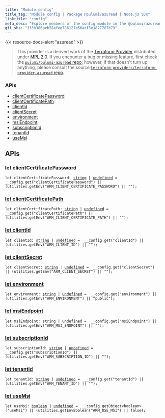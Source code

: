 ```yaml
---
title: "Module config"
title_tag: "Module config | Package @pulumi/azuread | Node.js SDK"
linktitle: "config"
meta_desc: "Explore members of the config module in the @pulumi/azuread package."
git_sha: "133b386aeb58afee786127b56acf3e1827787b73"
---
```


<!-- WARNING: this page was generated by a tool. Do not edit it by hand. -->
<!-- To change it, please see https://github.com/pulumi/docs/tree/master/tools/tscdocgen. -->

{{< resource-docs-alert "azuread" >}}


> This provider is a derived work of the [Terraform Provider](https://github.com/terraform-providers/terraform-provider-azuread)
> distributed under [MPL 2.0](https://www.mozilla.org/en-US/MPL/2.0/). If you encounter a bug or missing feature,
> first check the [`pulumi/pulumi-azuread` repo](https://github.com/pulumi/pulumi-azuread/issues); however, if that doesn't turn up anything,
> please consult the source [`terraform-providers/terraform-provider-azuread` repo](https://github.com/terraform-providers/terraform-provider-azuread/issues).







<h3>APIs</h3>
<ul class="api">
    <li><a href="#clientCertificatePassword"><span class="symbol api"></span>clientCertificatePassword</a></li>
    <li><a href="#clientCertificatePath"><span class="symbol api"></span>clientCertificatePath</a></li>
    <li><a href="#clientId"><span class="symbol api"></span>clientId</a></li>
    <li><a href="#clientSecret"><span class="symbol api"></span>clientSecret</a></li>
    <li><a href="#environment"><span class="symbol api"></span>environment</a></li>
    <li><a href="#msiEndpoint"><span class="symbol api"></span>msiEndpoint</a></li>
    <li><a href="#subscriptionId"><span class="symbol api"></span>subscriptionId</a></li>
    <li><a href="#tenantId"><span class="symbol api"></span>tenantId</a></li>
    <li><a href="#useMsi"><span class="symbol api"></span>useMsi</a></li>
</ul>




<h2 id="apis">APIs</h2>
<h3 class="pdoc-module-header" id="clientCertificatePassword" data-link-title="clientCertificatePassword">
    <a href="https://github.com/pulumi/pulumi-azuread/blob/133b386aeb58afee786127b56acf3e1827787b73/sdk/nodejs/config/vars.ts#L9">
        let <strong>clientCertificatePassword</strong>
    </a>
</h3>

<pre class="highlight"><code><span class='kd'>let</span> clientCertificatePassword: <span class='kd'><a href='https://developer.mozilla.org/en-US/docs/Web/JavaScript/Reference/Global_Objects/String'>string</a></span> | <span class='kd'><a href='https://developer.mozilla.org/en-US/docs/Web/JavaScript/Reference/Global_Objects/undefined'>undefined</a></span> = <span class='s2'> __config.get(&#34;clientCertificatePassword&#34;) || (utilities.getEnv(&#34;ARM_CLIENT_CERTIFICATE_PASSWORD&#34;) || &#34;&#34;)</span>;</code></pre>
<h3 class="pdoc-module-header" id="clientCertificatePath" data-link-title="clientCertificatePath">
    <a href="https://github.com/pulumi/pulumi-azuread/blob/133b386aeb58afee786127b56acf3e1827787b73/sdk/nodejs/config/vars.ts#L10">
        let <strong>clientCertificatePath</strong>
    </a>
</h3>

<pre class="highlight"><code><span class='kd'>let</span> clientCertificatePath: <span class='kd'><a href='https://developer.mozilla.org/en-US/docs/Web/JavaScript/Reference/Global_Objects/String'>string</a></span> | <span class='kd'><a href='https://developer.mozilla.org/en-US/docs/Web/JavaScript/Reference/Global_Objects/undefined'>undefined</a></span> = <span class='s2'> __config.get(&#34;clientCertificatePath&#34;) || (utilities.getEnv(&#34;ARM_CLIENT_CERTIFICATE_PATH&#34;) || &#34;&#34;)</span>;</code></pre>
<h3 class="pdoc-module-header" id="clientId" data-link-title="clientId">
    <a href="https://github.com/pulumi/pulumi-azuread/blob/133b386aeb58afee786127b56acf3e1827787b73/sdk/nodejs/config/vars.ts#L11">
        let <strong>clientId</strong>
    </a>
</h3>

<pre class="highlight"><code><span class='kd'>let</span> clientId: <span class='kd'><a href='https://developer.mozilla.org/en-US/docs/Web/JavaScript/Reference/Global_Objects/String'>string</a></span> | <span class='kd'><a href='https://developer.mozilla.org/en-US/docs/Web/JavaScript/Reference/Global_Objects/undefined'>undefined</a></span> = <span class='s2'> __config.get(&#34;clientId&#34;) || (utilities.getEnv(&#34;ARM_CLIENT_ID&#34;) || &#34;&#34;)</span>;</code></pre>
<h3 class="pdoc-module-header" id="clientSecret" data-link-title="clientSecret">
    <a href="https://github.com/pulumi/pulumi-azuread/blob/133b386aeb58afee786127b56acf3e1827787b73/sdk/nodejs/config/vars.ts#L12">
        let <strong>clientSecret</strong>
    </a>
</h3>

<pre class="highlight"><code><span class='kd'>let</span> clientSecret: <span class='kd'><a href='https://developer.mozilla.org/en-US/docs/Web/JavaScript/Reference/Global_Objects/String'>string</a></span> | <span class='kd'><a href='https://developer.mozilla.org/en-US/docs/Web/JavaScript/Reference/Global_Objects/undefined'>undefined</a></span> = <span class='s2'> __config.get(&#34;clientSecret&#34;) || (utilities.getEnv(&#34;ARM_CLIENT_SECRET&#34;) || &#34;&#34;)</span>;</code></pre>
<h3 class="pdoc-module-header" id="environment" data-link-title="environment">
    <a href="https://github.com/pulumi/pulumi-azuread/blob/133b386aeb58afee786127b56acf3e1827787b73/sdk/nodejs/config/vars.ts#L13">
        let <strong>environment</strong>
    </a>
</h3>

<pre class="highlight"><code><span class='kd'>let</span> environment: <span class='kd'><a href='https://developer.mozilla.org/en-US/docs/Web/JavaScript/Reference/Global_Objects/String'>string</a></span> | <span class='kd'><a href='https://developer.mozilla.org/en-US/docs/Web/JavaScript/Reference/Global_Objects/undefined'>undefined</a></span> = <span class='s2'> __config.get(&#34;environment&#34;) || (utilities.getEnv(&#34;ARM_ENVIRONMENT&#34;) || &#34;public&#34;)</span>;</code></pre>
<h3 class="pdoc-module-header" id="msiEndpoint" data-link-title="msiEndpoint">
    <a href="https://github.com/pulumi/pulumi-azuread/blob/133b386aeb58afee786127b56acf3e1827787b73/sdk/nodejs/config/vars.ts#L14">
        let <strong>msiEndpoint</strong>
    </a>
</h3>

<pre class="highlight"><code><span class='kd'>let</span> msiEndpoint: <span class='kd'><a href='https://developer.mozilla.org/en-US/docs/Web/JavaScript/Reference/Global_Objects/String'>string</a></span> | <span class='kd'><a href='https://developer.mozilla.org/en-US/docs/Web/JavaScript/Reference/Global_Objects/undefined'>undefined</a></span> = <span class='s2'> __config.get(&#34;msiEndpoint&#34;) || (utilities.getEnv(&#34;ARM_MSI_ENDPOINT&#34;) || &#34;&#34;)</span>;</code></pre>
<h3 class="pdoc-module-header" id="subscriptionId" data-link-title="subscriptionId">
    <a href="https://github.com/pulumi/pulumi-azuread/blob/133b386aeb58afee786127b56acf3e1827787b73/sdk/nodejs/config/vars.ts#L15">
        let <strong>subscriptionId</strong>
    </a>
</h3>

<pre class="highlight"><code><span class='kd'>let</span> subscriptionId: <span class='kd'><a href='https://developer.mozilla.org/en-US/docs/Web/JavaScript/Reference/Global_Objects/String'>string</a></span> | <span class='kd'><a href='https://developer.mozilla.org/en-US/docs/Web/JavaScript/Reference/Global_Objects/undefined'>undefined</a></span> = <span class='s2'> __config.get(&#34;subscriptionId&#34;) || (utilities.getEnv(&#34;ARM_SUBSCRIPTION_ID&#34;) || &#34;&#34;)</span>;</code></pre>
<h3 class="pdoc-module-header" id="tenantId" data-link-title="tenantId">
    <a href="https://github.com/pulumi/pulumi-azuread/blob/133b386aeb58afee786127b56acf3e1827787b73/sdk/nodejs/config/vars.ts#L16">
        let <strong>tenantId</strong>
    </a>
</h3>

<pre class="highlight"><code><span class='kd'>let</span> tenantId: <span class='kd'><a href='https://developer.mozilla.org/en-US/docs/Web/JavaScript/Reference/Global_Objects/String'>string</a></span> | <span class='kd'><a href='https://developer.mozilla.org/en-US/docs/Web/JavaScript/Reference/Global_Objects/undefined'>undefined</a></span> = <span class='s2'> __config.get(&#34;tenantId&#34;) || (utilities.getEnv(&#34;ARM_TENANT_ID&#34;) || &#34;&#34;)</span>;</code></pre>
<h3 class="pdoc-module-header" id="useMsi" data-link-title="useMsi">
    <a href="https://github.com/pulumi/pulumi-azuread/blob/133b386aeb58afee786127b56acf3e1827787b73/sdk/nodejs/config/vars.ts#L17">
        let <strong>useMsi</strong>
    </a>
</h3>

<pre class="highlight"><code><span class='kd'>let</span> useMsi: <span class='kd'><a href='https://developer.mozilla.org/en-US/docs/Web/JavaScript/Reference/Global_Objects/Boolean'>boolean</a></span> | <span class='kd'><a href='https://developer.mozilla.org/en-US/docs/Web/JavaScript/Reference/Global_Objects/undefined'>undefined</a></span> = <span class='s2'> __config.getObject&lt;boolean&gt;(&#34;useMsi&#34;) || (utilities.getEnvBoolean(&#34;ARM_USE_MSI&#34;) || false)</span>;</code></pre>

